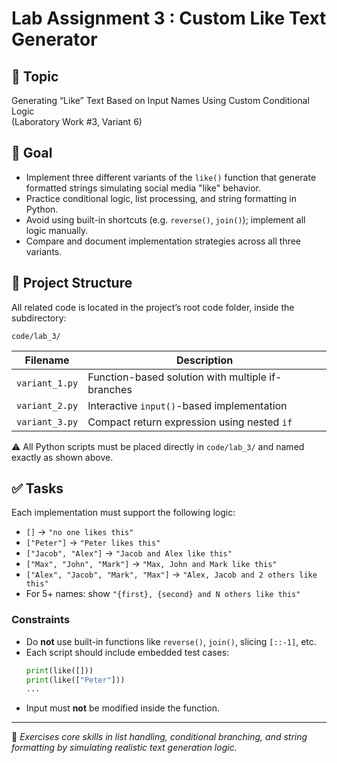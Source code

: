 # Lab Assignment 3 : Custom Like Text Generator

## 🎯 Topic

Generating “Like” Text Based on Input Names Using Custom Conditional Logic  
(Laboratory Work #3, Variant 6)

## 📌 Goal

- Implement three different variants of the `like()` function that generate formatted strings simulating social media "like" behavior.
- Practice conditional logic, list processing, and string formatting in Python.
- Avoid using built-in shortcuts (e.g. `reverse()`, `join()`); implement all logic manually.
- Compare and document implementation strategies across all three variants.

## 📂 Project Structure

All related code is located in the project’s root code folder, inside the subdirectory:

```
code/lab_3/
```

<table>
  <thead>
    <tr>
      <th>Filename</th>
      <th>Description</th>
    </tr>
  </thead>
  <tbody>
    <tr>
      <td><code>variant_1.py</code></td>
      <td>Function-based solution with multiple if-branches</td>
    </tr>
    <tr>
      <td><code>variant_2.py</code></td>
      <td>Interactive <code>input()</code>-based implementation</td>
    </tr>
    <tr>
      <td><code>variant_3.py</code></td>
      <td>Compact return expression using nested <code>if</code></td>
    </tr>
  </tbody>
</table>

⚠️ All Python scripts must be placed directly in `code/lab_3/` and named exactly as shown above.

## ✅ Tasks

Each implementation must support the following logic:

- `[]` → `"no one likes this"`
- `["Peter"]` → `"Peter likes this"`
- `["Jacob", "Alex"]` → `"Jacob and Alex like this"`
- `["Max", "John", "Mark"]` → `"Max, John and Mark like this"`
- `["Alex", "Jacob", "Mark", "Max"]` → `"Alex, Jacob and 2 others like this"`
- For 5+ names: show `"{first}, {second} and N others like this"`

### Constraints

- Do **not** use built-in functions like `reverse()`, `join()`, slicing `[::-1]`, etc.
- Each script should include embedded test cases:
  ```python
  print(like([]))
  print(like(["Peter"]))
  ...
  ```
- Input must **not** be modified inside the function.

---

📎 *Exercises core skills in list handling, conditional branching, and string formatting by simulating realistic text generation logic.*